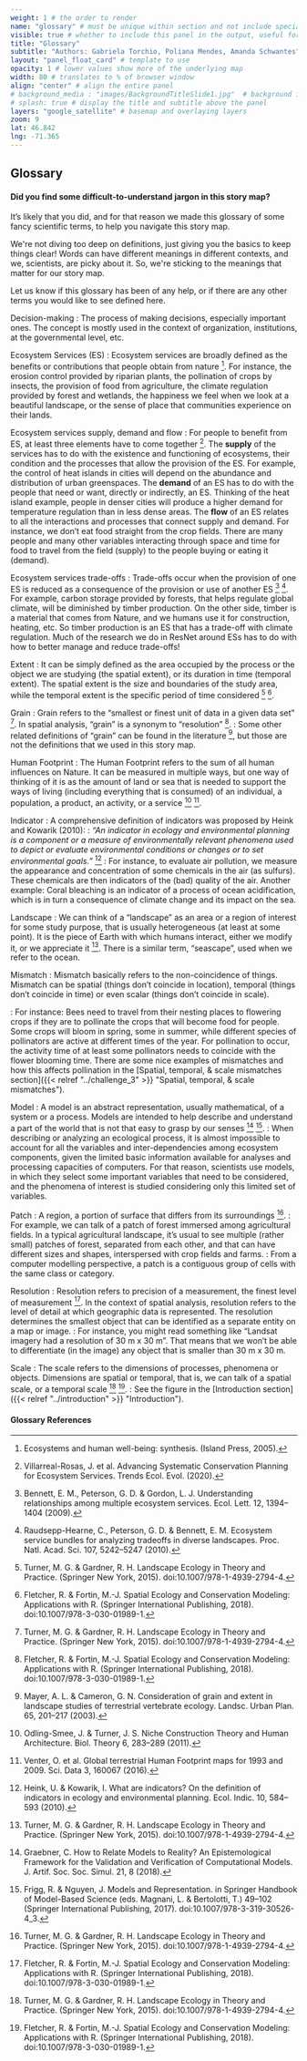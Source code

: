 ```yaml
---
weight: 1 # the order to render
name: "glossary" # must be unique within section and not include special characters
visible: true # whether to include this panel in the output, useful for testing
title: "Glossary"
subtitle: "Authors: Gabriela Torchio, Poliana Mendes, Amanda Schwantes"
layout: "panel_float_card" # template to use
opacity: 1 # lower values show more of the underlying map
width: 80 # translates to % of browser window
align: "center" # align the entire panel
# background_media : "images/BackgroundTitleSlide1.jpg"  # background image rendered behind the panel, covering map
# splash: true # display the title and subtitle above the panel
layers: "google_satellite" # basemap and overlaying layers
zoom: 9
lat: 46.842
lng: -71.365
---
```

## Glossary

#### Did you find some difficult-to-understand jargon in this story map?

It’s likely that you did, and for that reason we made this glossary of some fancy scientific terms, to help you navigate this story map.

We're not diving too deep on definitions, just giving you the basics to keep things clear! Words can have different meanings in different contexts, and we, scientists, are picky about it. So, we're sticking to the meanings that matter for our story map. 

Let us know if this glossary has been of any help, or if there are any other terms you would like to see defined here.

Decision-making
: The process of making decisions, especially important ones. The concept is mostly used in the context of organization, institutions, at the governmental level, etc. 

Ecosystem Services (ES)
: Ecosystem services are broadly defined as the benefits or contributions that people obtain from nature [^1]. For instance, the erosion control provided by riparian plants, the pollination of crops by insects, the provision of food from agriculture, the climate regulation provided by forest and wetlands, the happiness we feel when we look at a beautiful landscape, or the sense of place that communities experience on their lands.

Ecosystem services supply, demand and flow
: For people to benefit from ES, at least three elements have to come together [^2]. The **supply** of the services has to do with the existence and functioning of ecosystems, their condition and the processes that allow the provision of the ES. For example, the control of heat islands in cities will depend on the abundance and distribution of urban greenspaces. The **demand** of an ES has to do with the people that need or want, directly or indirectly, an ES.  Thinking of the heat island example, people in denser cities will produce a higher demand for temperature regulation than in less dense areas. The **flow** of an ES relates to all the interactions and processes that connect supply and demand. For instance, we don’t eat food straight from the crop fields. There are many people and many other variables interacting through space and time for food to travel from the field (supply) to the people buying or eating it (demand).

Ecosystem services trade-offs
: Trade-offs occur when the provision of one ES is reduced as a consequence of the provision or use of another ES [^3] [^4]. For example, carbon storage provided by forests, that helps regulate global climate, will be diminished by timber production. On the other side, timber is a material that comes from Nature, and we humans use it for construction, heating, etc. So timber production is an ES that has a trade-off with climate regulation. Much of the research we do in ResNet around ESs has to do with how to better manage and reduce trade-offs! 

Extent
: It can be simply defined as the area occupied by the process or the object we are studying (the spatial extent), or its duration in time (temporal extent). The spatial extent is the size and boundaries of the study area, while the temporal extent is the specific period of time considered [^5] [^6].

Grain
: Grain refers to the “smallest or finest unit of data in a given data set” [^5]. In spatial analysis, “grain” is a synonym to “resolution” [^6].
: Some other related definitions of “grain” can be found in the literature [^7], but those are not the definitions that we used in this story map.

Human Footprint
: The Human Footprint refers to the sum of all human influences on Nature. It can be measured in multiple ways, but one way of thinking of it is as the amount of land or sea that is needed to support the ways of living (including everything that is consumed) of an individual, a population, a product, an activity, or a service [^8] [^9].  

Indicator
: A comprehensive definition of indicators was proposed by Heink and Kowarik (2010):
: *“​An indicator in ecology and environmental planning is a component or a measure of environmentally relevant phenomena used to depict or evaluate environmental conditions or changes or to set environmental goals.”* [^10] 
: For instance, to evaluate air pollution, we measure the appearance and concentration of some chemicals in the air (as sulfurs). These chemicals are then indicators of the (bad) quality of the air.  Another example: Coral bleaching is an indicator of a process of ocean acidification, which is in turn a consequence of climate change and its impact on the sea.

Landscape
: We can think of a “landscape” as an area or a region of interest for some study purpose, that is usually heterogeneous (at least at some point). It is the piece of Earth with which humans interact, either we modify it, or we appreciate it [^5]. There is a similar term, “seascape”, used when we refer to the ocean. 

Mismatch
: Mismatch basically refers to the non-coincidence of things. Mismatch can be spatial (things don’t coincide in location), temporal (things don’t coincide in time) or even scalar (things don’t coincide in scale).  

: For instance: Bees need to travel from their nesting places to flowering crops if they are to pollinate the crops that will become food for people. Some crops will bloom in spring, some in summer, while different species of pollinators are active at different times of the year. For pollination to occur, the activity time of at least some pollinators needs to coincide with the flower blooming time. There are some nice examples of mismatches and how this affects pollination in the [Spatial, temporal, & scale mismatches section]({{< relref "../challenge_3" >}} "Spatial, temporal, & scale mismatches").


Model
: A model is an abstract representation, usually mathematical, of a system or a process. Models are intended to help describe and understand a part of the world  that is not that easy to grasp by our senses [^11] [^12]. 
: When describing or analyzing an ecological process, it is almost impossible to account for all the variables and inter-dependencies  among ecosystem components, given the limited basic information available for analyses and processing capacities of computers. For that reason, scientists use models, in which they select some important variables that need to be considered, and the phenomena of interest is studied considering only this limited set of variables.

Patch
: A region, a portion of surface that differs from its surroundings [^5].
: For example, we can talk of a patch of forest immersed among agricultural fields. In a typical agricultural landscape, it’s usual to see multiple (rather small) patches of forest, separated from each other, and that can have different sizes and shapes, interspersed with crop fields and farms.
: From a computer modelling perspective, a patch is a contiguous group of cells with the same class or category.

Resolution
: Resolution refers to precision of a measurement, the finest level of measurement [^6]. In the context of spatial analysis, resolution refers to the level of detail at which geographic data is represented. The resolution determines the smallest object that can be identified as a separate entity on a map or image. 
: For instance, you might read something like “Landsat imagery had a resolution of 30 m x 30 m”. That means that we won’t be able to differentiate (in the image) any object that is smaller than 30 m x 30 m.

Scale
: The scale refers to the dimensions of processes, phenomena or objects. Dimensions are spatial or temporal, that is, we can talk of a spatial scale, or a temporal scale [^5] [^6]. 
: See the figure in the [Introduction section]({{< relref "../introduction" >}} "Introduction").

#### Glossary References

[^1]:   Ecosystems and human well-being: synthesis. (Island Press, 2005).
[^2]:	Villarreal-Rosas, J. et al. Advancing Systematic Conservation Planning for Ecosystem Services. Trends Ecol. Evol. (2020).
[^3]:	Bennett, E. M., Peterson, G. D. & Gordon, L. J. Understanding relationships among multiple ecosystem services. Ecol. Lett. 12, 1394–1404 (2009).
[^4]:	Raudsepp-Hearne, C., Peterson, G. D. & Bennett, E. M. Ecosystem service bundles for analyzing tradeoffs in diverse landscapes. Proc. Natl. Acad. Sci. 107, 5242–5247 (2010).
[^5]:	Turner, M. G. & Gardner, R. H. Landscape Ecology in Theory and Practice. (Springer New York, 2015). doi:10.1007/978-1-4939-2794-4.
[^6]:	Fletcher, R. & Fortin, M.-J. Spatial Ecology and Conservation Modeling: Applications with R. (Springer International Publishing, 2018). doi:10.1007/978-3-030-01989-1.
[^7]:	Mayer, A. L. & Cameron, G. N. Consideration of grain and extent in landscape studies of terrestrial vertebrate ecology. Landsc. Urban Plan. 65, 201–217 (2003).
[^8]:	Odling-Smee, J. & Turner, J. S. Niche Construction Theory and Human Architecture. Biol. Theory 6, 283–289 (2011).
[^9]:	Venter, O. et al. Global terrestrial Human Footprint maps for 1993 and 2009. Sci. Data 3, 160067 (2016).
[^10]:	Heink, U. & Kowarik, I. What are indicators? On the definition of indicators in ecology and environmental planning. Ecol. Indic. 10, 584–593 (2010).
[^11]:	Graebner, C. How to Relate Models to Reality? An Epistemological Framework for the Validation and Verification of Computational Models. J. Artif. Soc. Soc. Simul. 21, 8 (2018).
[^12]:	Frigg, R. & Nguyen, J. Models and Representation. in Springer Handbook of Model-Based Science (eds. Magnani, L. & Bertolotti, T.) 49–102 (Springer International Publishing, 2017). doi:10.1007/978-3-319-30526-4_3.









